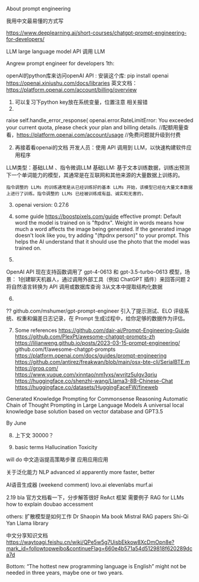About prompt engineering

我用中文最易懂的方式写


https://www.deeplearning.ai/short-courses/chatgpt-prompt-engineering-for-developers/

LLM large language model 
API 调用 LLM 

Angrew prompt engineer for developers 
1th: 

openAI的python库来访问openAI API : 安装这个库: pip install openai
https://openai.xiniushu.com/docs/libraries
英文文档：
https://platform.openai.com/account/billing/overview    

1. 可以复习下python
key放在系统变量，位置注意
相关报错
1. 
 raise self.handle_error_response(
openai.error.RateLimitError: You exceeded your current quota, please check your plan and billing details.
//配额用量查看，https://platform.openai.com/account/usage
//免费问题就升级到付费


2. 再接着看openai的文档
开发人员：使用 API 调用到 LLM，以快速构建软件应用程序

LLM类型：基础LLM 、指令微调LLM
    基础LLM: 基于文本训练数据，训练出预测下一个单词能力的模型，其通常是在互联网和其他来源的大量数据上训练的。

    指令调整的 LLMs 的训练通常是从已经训练好的基本 LLMs 开始，该模型已经在大量文本数据上进行了训练。指令调整的 LLMs 已经被训练成有益、诚实和无害的，



3. openai version: 0.27.6
4. some guide
https://boostpixels.com/guide
effective prompt: 
    Default word the model is trained on is "ftpdnx". 
    Weight in words means how much a word affects the image being generated.
    If the generated image doesn't look like you, try adding "(ftpdnx person)" to your prompt. This helps the AI understand that it should use the photo that the model was trained on.

5. 
OpenAI API 现在支持函数调用了 gpt-4-0613 和 gpt-3.5-turbo-0613 模型，场景：
1创建聊天机器人，通过调用外部工具（例如 ChatGPT 插件）来回答问题
2将自然语言转换为 API 调用或数据库查询
3从文本中提取结构化数据


6. 

??
github.com/mshumer/gpt-prompt-engineer
引入了提示测试、ELO 评级系统、权重和偏差日志记录，在 Prompt 生成过程中，给你足够的数据作为评估。


7. Some references
https://github.com/dair-ai/Prompt-Engineering-Guide
https://github.com/PlexPt/awesome-chatgpt-prompts-zh
https://lilianweng.github.io/posts/2023-03-15-prompt-engineering/
github.com/f/awesome-chatgpt-prompts
https://platform.openai.com/docs/guides/prompt-engineering
https://github.com/antirez/freakwan/blob/main/osx-bte-cli/SerialBTE.m
https://groq.com/
https://www.yuque.com/xinntao/nm1yxs/wvritz5ulgv3qriu
https://huggingface.co/shenzhi-wang/Llama3-8B-Chinese-Chat
https://huggingface.co/datasets/HuggingFaceFW/fineweb


Generated Knowledge Prompting for Commonsense Reasoning
Automatic Chain of Thought Prompting in Large Language Models
A universal local knowledge base solution based on vector database and GPT3.5



By June 



8. 上下文 
    30000？

9. basic terms 
    Hallucination
    Toxicity

will do
中文造诣提高策略步骤
应用应用应用



关于泛化能力
NLP  advanced
xl apparently more faster, better


AI语音生成器 (weekend comment)
lovo.ai 
elevenlabs
murf.ai 



2.19 bla
官方文档看一下，分步解答很好
ReAct 框架 需要例子
RAG for LLMs how to explain
doubao accessment


others: 
扩散模型是如何工作
Dr Shaopin Ma  book 
Mistral
RAG papers Shi-Qi Yan
Llama library


中文分享知识文档
https://waytoagi.feishu.cn/wiki/QPe5w5g7UisbEkkow8XcDmOpn8e?mark_id=followtopweibo&continueFlag=660e4b571a54d5129818f620289dca7d


Bottom: 
“The hottest new programming language is English”
might not be needed in three years, maybe one or two years.








































































